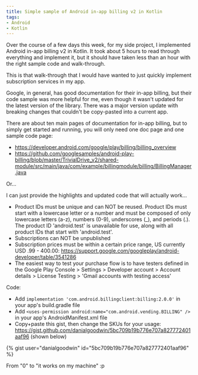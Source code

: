 ```yaml
---
title: Simple sample of Android in-app billing v2 in Kotlin
tags:
- Android
- Kotlin
---
```

Over the course of a few days this week, for my side project, I implemented Android in-app billing v2 in Kotlin. It took about 5 hours to read through everything and implement it, but it should have taken less than an hour with the right sample code and walk-through.

This is that walk-through that I would have wanted to just quickly implement subscription services in my app.

Google, in general, has good documentation for their in-app billing, but their code sample was more helpful for me, even though it wasn't updated for the latest version of the library. There was a major version update with breaking changes that couldn't be copy-pasted into a current app.

There are about ten main pages of documentation for in-app billing, but to simply get started and running, you will only need one doc page and one sample code page:
- https://developer.android.com/google/play/billing/billing_overview
- https://github.com/googlesamples/android-play-billing/blob/master/TrivialDrive_v2/shared-module/src/main/java/com/example/billingmodule/billing/BillingManager.java
 
Or...
 
I can just provide the highlights and updated code that will actually work...
- Product IDs must be unique and can NOT be reused. Product IDs must start with a lowercase letter or a number and must be composed of only lowercase letters (a-z), numbers (0-9), underscores (_), and periods (.). The product ID 'android.test' is unavailable for use, along with all product IDs that start with 'android.test'.
- Subscriptions can NOT be unpublished
- Subscription prices must be within a certain price range, US currently USD .99 - 400.00: https://support.google.com/googleplay/android-developer/table/3541286
- The easiest way to test your purchase flow is to have testers defined in the Google Play Console > Settings > Developer account > Account details > License Testing > 'Gmail accounts with testing access'

Code:
- Add `implementation 'com.android.billingclient:billing:2.0.0'` in your app's build.gradle file
- Add `<uses-permission android:name="com.android.vending.BILLING" />` in your app's AndroidManifest.xml file
- Copy+paste this gist, then change the SKUs for your usage: https://gist.github.com/danialgoodwin/5bc709b19b776e707a827772401aaf96 (shown below)

{% gist user="danialgoodwin" id="5bc709b19b776e707a827772401aaf96" %}

From "0" to "it works on my machine" :p
